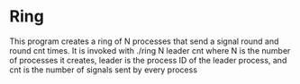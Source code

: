 # Ring
  This program creates a ring of N processes that send a signal round
  and round cnt times. It is invoked with ./ring N leader cnt where N
  is the number of processes it creates, leader is the process ID of the
  leader process, and cnt is the number of signals sent by every process
